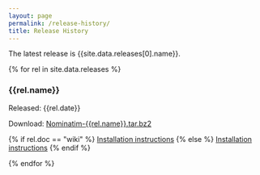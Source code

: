 ```yaml
---
layout: page
permalink: /release-history/
title: Release History
---
```


The latest release is {{site.data.releases[0].name}}.

{% for rel in site.data.releases %}

### {{rel.name}}

Released: {{rel.date}}

Download: [Nominatim-{{rel.name}}.tar.bz2](http://www.nominatim.org/release/Nominatim-{{rel.name}}.tar.bz2)

{% if rel.doc == "wiki" %}
[Installation instructions](http://wiki.openstreetmap.org/wiki/Nominatim/Installation)
{% else %}
[Installation instructions](docs/{{rel.name}}/Installation)
{% endif %}

{% endfor %}

